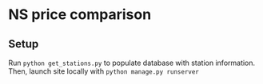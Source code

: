 # NS price comparison

## Setup

Run `python get_stations.py` to populate database with station information.
Then, launch site locally with `python manage.py runserver`
